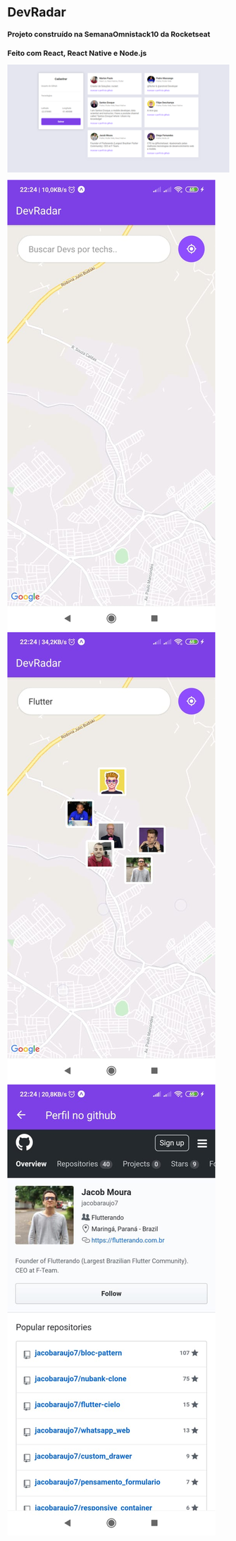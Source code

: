 # DevRadar

### Projeto construído na SemanaOmnistack10 da Rocketseat

### Feito com React, React Native e Node.js

![](https://github.com/Marlon-Paulo-da-Silva/DevRadar/blob/master/telaWeb.PNG)

![](https://github.com/Marlon-Paulo-da-Silva/DevRadar/blob/master/tela1mobile.jpeg) ![](https://github.com/Marlon-Paulo-da-Silva/DevRadar/blob/master/tela2mobile.jpeg) ![](https://github.com/Marlon-Paulo-da-Silva/DevRadar/blob/master/tela3mobile.jpeg)

